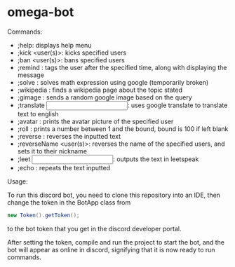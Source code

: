 # omega-bot

Commands:
 - ;help: displays help menu
 - ;kick <user(s)>: kicks specified users
 - ;ban <user(s)>: bans specified users
 - ;remind <hours> <minutes> <message>: tags the user after the specified time, along with displaying the message
 - ;solve <expression>: solves math expression using google (temporarily broken)
 - ;wikipedia <query>: finds a wikipedia page about the topic stated
 - ;gimage <query>: sends a random google image based on the query
 - ;translate <input>: uses google translate to translate text to english
 - ;avatar <user>: prints the avatar picture of the specified user
 - ;roll <bound>: prints a number between 1 and the bound, bound is 100 if left blank
 - ;reverse <text>: reverses the inputted text
 - ;reverseName <user(s)>: reverses the name of the specified users, and sets it to their nickname
 - ;leet <input>: outputs the text in leetspeak
 - ;echo <text>: repeats the text inputted
 
Usage:

To run this discord bot, you need to clone this repository into an IDE, then change the token in the BotApp class from 
```java
new Token().getToken();
```
to the bot token that you get in the discord developer portal.

After setting the token, compile and run the project to start the bot, and the bot will appear as online in discord, signifying that it is now ready to run commands.
